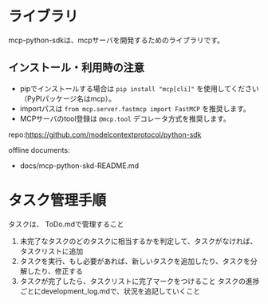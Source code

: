 

# ライブラリ

mcp-python-sdkは、mcpサーバを開発するためのライブラリです。

## インストール・利用時の注意

- pipでインストールする場合は `pip install "mcp[cli]"` を使用してください（PyPIパッケージ名はmcp）。
- importパスは `from mcp.server.fastmcp import FastMCP` を推奨します。
- MCPサーバのtool登録は `@mcp.tool` デコレータ方式を推奨します。

repo:https://github.com/modelcontextprotocol/python-sdk

offline documents:
 - docs/mcp-python-skd-README.md

# タスク管理手順
タスクは、 ToDo.mdで管理すること
1. 未完了なタスクのどのタスクに相当するかを判定して、タスクがなければ、タスクリストに追加
2. タスクを実行、もし必要があれば、新しいタスクを追加したり、タスクを分解したり、修正する
3. タスクが完了したら、タスクリストに完了マークをつけること
タスクの進捗ごとにdevelopment_log.mdで、状況を追記していくこと
